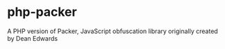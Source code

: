 php-packer
==========

A PHP version of Packer, JavaScript obfuscation library originally created by Dean Edwards
